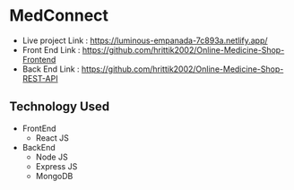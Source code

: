 # MedConnect
- Live project Link : https://luminous-empanada-7c893a.netlify.app/
- Front End Link : https://github.com/hrittik2002/Online-Medicine-Shop-Frontend
- Back End Link : https://github.com/hrittik2002/Online-Medicine-Shop-REST-API

## Technology Used
- FrontEnd
  - React JS
- BackEnd
  - Node JS
  - Express JS
  - MongoDB    
